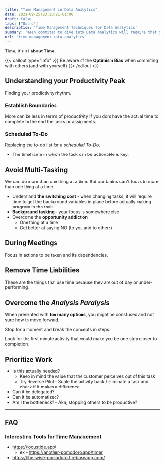 ```yaml
---
title: "Time Management in Data Analytics"
date: 2021-09-25T23:20:21+01:00
draft: false
tags: ["Outro"]
description: 'Time Management Techniques for Data Analytics'
summary: 'Been commited to dive into Data Analytics will require that you excel at Time Management techniques. In this post I cover some of the techniques to help you stay on top of your projects.'
url: 'time-management-data-analytics'
---
```


Time, it's all **about Time**.

{{< callout type="info" >}}
Be aware of the **Optimism Bias** when commiting with others (and with yourself)
{{< /callout >}}

## Understanding your Productivity Peak

Finding your prodictivity rhythm.

### Establish Boundaries

More can be less in terms of productivity if you dont have the actual time to complete to the end the tasks or assigments.

### Scheduled To-Do

Replacing the to-do list for a *scheduled To-Do*.

* The timeframe in which the task can be actionable is key.

## Avoid Multi-Tasking

We can do more than one thing at a time. But our brains can't focus in more than one thing at a time.

* Understand **the switching cost** - when changing tasks, it will require time to get the background variables in place before actually making progress in the task
* **Background tasking** - your focus is somewhere else
* Overcome the **opportunity addiction** 
    - One thing at a time
    - Get better at saying NO (to you and to others)

## During Meetings

Focus in actions to be taken and its dependencies.

## Remove Time Liabilities

These are the things that use time because they are out of day or under-performing.

## Overcome the *Analysis Paralysis*

When presented with **too many options**, you might be consfused and not sure how to move forward.

Stop for a moment and break the concepts in steps.

Look for the first minute activity that would make you be one step closer to completion.

## Prioritize Work

* Is this actually needed? 
    - Keep in mind the value that the customer perceives out of this task <!-- Lean, VSM -->
    - Try Reverse Pilot - Scale the activity back / eliminate a task and check if it makes a difference 
* Can it be delegated?
* Can it be automatized?
* Am I the bottleneck? - Aka, stopping others to be productive?

---

## FAQ

### Interesting Tools for Time Management

* https://focustide.app/
    * ex - https://another-pomodoro.app/timer
* https://the-wise-pomodoro.firebaseapp.com/